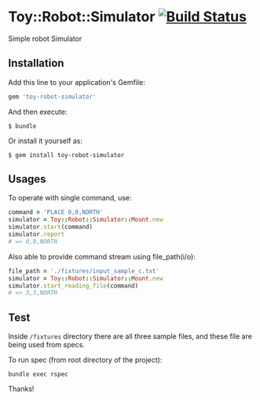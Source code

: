 # Toy::Robot::Simulator [![Build Status](https://travis-ci.org/mur-wtag/toy-robot-simulator.svg?branch=master)](https://travis-ci.org/mur-wtag/toy-robot-simulator)
Simple robot Simulator

## Installation

Add this line to your application's Gemfile:

```ruby
gem 'toy-robot-simulator'
```

And then execute:

    $ bundle

Or install it yourself as:

    $ gem install toy-robot-simulator

## Usages

To operate with single command, use:

```ruby
command = 'PLACE 0,0,NORTH'
simulator = Toy::Robot::Simulator::Mount.new
simulator.start(command)
simulator.report
# => 0,0,NORTH
```

Also able to provide command stream using file_path(i/o):
```ruby
file_path = './fixtures/input_sample_c.txt'
simulator = Toy::Robot::Simulator::Mount.new
simulator.start_reading_file(command)
# => 3,3,NORTH
```

## Test
Inside `/fixtures` directory there are all three sample files, and these file are being used from specs.

To run spec (from root directory of the project):
```shell
bundle exec rspec
```

Thanks!
